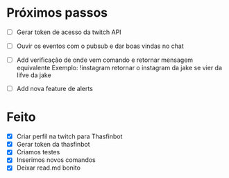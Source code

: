 # Próximos passos
- [ ] Gerar token de acesso da twitch API
- [ ] Ouvir os eventos com o pubsub e dar boas vindas no chat
- [ ] Add verificação de onde vem comando e retornar mensagem equivalente
    Exemplo: !instagram retornar o instagram da jake se vier da lifve da jake
- [ ] Add nova feature de alerts


# Feito
- [X] Criar perfil na twitch para Thasfinbot
- [X] Gerar token da thasfinbot
- [X] Criamos testes
- [X] Inserimos novos comandos
- [X] Deixar read.md bonito
